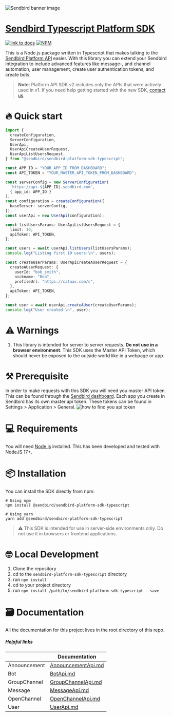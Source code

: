![Sendbird banner image](http://ww1.prweb.com/prfiles/2021/09/14/18371217/Sendbird_Logo_RGB_lg.png)

# [Sendbird Typescript Platform SDK](https://sendbird.com/docs/chat/v3/platform-api/getting-started/prepare-to-use-api)

[![link to docs](https://img.shields.io/badge/SDK-docs-green)](/docs)
[![NPM](https://img.shields.io/npm/v/sendbird-platform-sdk-typescript.svg)](https://www.npmjs.com/package/sendbird-platform-sdk-typescript)

This is a Node.js package written in Typescript  that makes talking to the [Sendbird Platform API](https://sendbird.com/docs/chat/v3/platform-api/getting-started/prepare-to-use-api) easier.
With this library you can extend your Sendbird integration to include advanced features like message-, and channel automation, user management, create user authentication tokens, and create bots.

>__Note__: Platform API SDK v2 includes only the APIs that were actively used in v1. If you need help getting started with the new SDK, [contact us](https://dashboard.sendbird.com/settings/contact_us).

# 🔥 Quick start

```typescript
import {
  createConfiguration,
  ServerConfiguration,
  UserApi,
  UserApiCreateAUserRequest,
  UserApiListUsersRequest,
} from "@sendbird/sendbird-platform-sdk-typescript";

const APP_ID = "YOUR_APP_ID_FROM_DASHBOARD";
const API_TOKEN = "YOUR_MASTER_API_TOKEN_FROM_DASHBOARD";

const serverConfig = new ServerConfiguration(
  `https://api-${APP_ID}.sendbird.com`,
  { app_id: APP_ID }
);
const configuration = createConfiguration({
  baseServer: serverConfig,
});
const userApi = new UserApi(configuration);

const listUsersParams: UserApiListUsersRequest = {
  limit: 10,
  apiToken: API_TOKEN,
};

const users = await userApi.listUsers(listUsersParams);
console.log("Listing first 10 users:\n", users);

const createUserParams: UserApiCreateAUserRequest = {
  createAUserRequest: {
    userId: "bob_smith",
    nickname: "Bob",
    profileUrl: "https://cataas.com/c",
  },
  apiToken: API_TOKEN,
};

const user = await userApi.createAUser(createUserParams);
console.log("User created:\n", user);
```

# ⚠️ Warnings

 1. This library is intended for server to server requests. **Do not use in a browser environment**. This SDK uses the Master API Token, which should never be exposed to the outside world like in a webpage or app.

# ⚒️ Prerequisite

In order to make requests with this SDK you will need you master API token. This can be found through the [Sendbird dashboard](https://dashboard.sendbird.com/).  Each app you create in Sendbird has its own master api token. These tokens can be found in Settings > Application > General.
![how to find you api token](https://i.imgur.com/0YMKtpX.png)

# 💻 Requirements

You will need [Node.js](https://nodejs.org/en/download/) installed. This has been developed and tested with NodeJS 17+.

# 📦 Installation

You can install the SDK directly from npm:
```
# Using npm
npm install @sendbird/sendbird-platform-sdk-typescript

# Using yarn
yarn add @sendbird/sendbird-platform-sdk-typescript
```
> ⚠️ This SDK is intended for use in server-side environments only. Do not use it in browsers or frontend applications.

# 🤓 Local Development

 1. Clone the repository
 2. cd to the `sendbird-platform-sdk-typescript` directory
 3. run `npm install`
 4. cd to your project directory
 5. run `npm install /path/to/sendbird-platform-sdk-typescript --save`


# 🗃️ Documentation 
All the documentation for this project lives in the root directory of this repo. 

##### Helpful links

|       | Documentation |
| ----------- | ----------- |
| Announcement   | [AnnouncementApi.md](AnnouncementApi.md)|
| Bot | [BotApi.md](BotApi.md)  |
| GroupChannel | [GroupChannelApi.md](GroupChannelApi.md)  |
| Message | [MessageApi.md](MessageApi.md)  |
| OpenChannel | [OpenChannelApi.md ](OpenChannelApi.md)  |
| User | [UserApi.md](UserApi.md)  |

